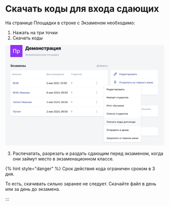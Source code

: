 # Скачать коды для входа сдающих

На странице Площадки в строке с Экзаменом необходимо:

1. Нажать на три точки
2. Скачать коды

![](<../.gitbook/assets/image (183).png>)

3. Распечатать, разрезать и раздать сдающим перед экзаменом, когда они займут место в экзаменационном классе.

{% hint style="danger" %}
Срок действия кода ограничен сроком в 3 дня.&#x20;

То есть, скачивать сильно заранее не следует. Скачайте файл в день или за день до экзамена.

:::
